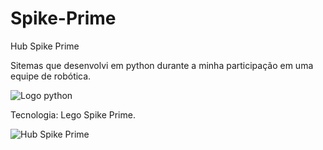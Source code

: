 # Spike-Prime
Hub Spike Prime

Sitemas que desenvolvi em python durante a minha participação em uma equipe de robótica.


![Logo python](https://user-images.githubusercontent.com/72043658/115475455-031acb80-a216-11eb-89ae-0412c2d787fe.png)

Tecnologia: Lego Spike Prime.

![Hub Spike Prime](https://user-images.githubusercontent.com/72043658/115475639-74f31500-a216-11eb-84ed-a6c2125ef2a5.png)
